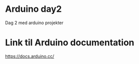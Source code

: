 # Arduino day2
 Dag 2 med arduino projekter
# Link til Arduino documentation
https://docs.arduino.cc/